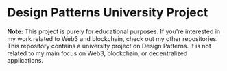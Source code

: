 # Design Patterns University Project

**Note:** This project is purely for educational purposes. If you're interested in my work related to Web3 and blockchain, check out my other repositories. This repository contains a university project on Design Patterns. It is not related to my main focus on Web3, blockchain, or decentralized applications.
